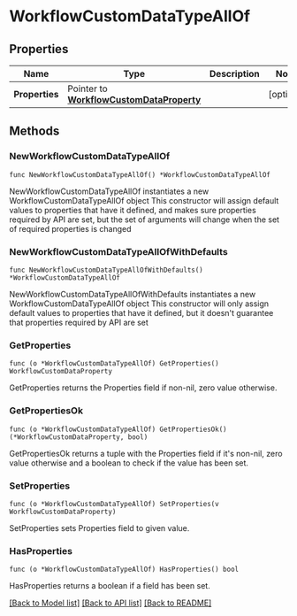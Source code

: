 # WorkflowCustomDataTypeAllOf

## Properties

Name | Type | Description | Notes
------------ | ------------- | ------------- | -------------
**Properties** | Pointer to [**WorkflowCustomDataProperty**](workflow.CustomDataProperty.md) |  | [optional] 

## Methods

### NewWorkflowCustomDataTypeAllOf

`func NewWorkflowCustomDataTypeAllOf() *WorkflowCustomDataTypeAllOf`

NewWorkflowCustomDataTypeAllOf instantiates a new WorkflowCustomDataTypeAllOf object
This constructor will assign default values to properties that have it defined,
and makes sure properties required by API are set, but the set of arguments
will change when the set of required properties is changed

### NewWorkflowCustomDataTypeAllOfWithDefaults

`func NewWorkflowCustomDataTypeAllOfWithDefaults() *WorkflowCustomDataTypeAllOf`

NewWorkflowCustomDataTypeAllOfWithDefaults instantiates a new WorkflowCustomDataTypeAllOf object
This constructor will only assign default values to properties that have it defined,
but it doesn't guarantee that properties required by API are set

### GetProperties

`func (o *WorkflowCustomDataTypeAllOf) GetProperties() WorkflowCustomDataProperty`

GetProperties returns the Properties field if non-nil, zero value otherwise.

### GetPropertiesOk

`func (o *WorkflowCustomDataTypeAllOf) GetPropertiesOk() (*WorkflowCustomDataProperty, bool)`

GetPropertiesOk returns a tuple with the Properties field if it's non-nil, zero value otherwise
and a boolean to check if the value has been set.

### SetProperties

`func (o *WorkflowCustomDataTypeAllOf) SetProperties(v WorkflowCustomDataProperty)`

SetProperties sets Properties field to given value.

### HasProperties

`func (o *WorkflowCustomDataTypeAllOf) HasProperties() bool`

HasProperties returns a boolean if a field has been set.


[[Back to Model list]](../README.md#documentation-for-models) [[Back to API list]](../README.md#documentation-for-api-endpoints) [[Back to README]](../README.md)


